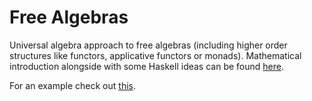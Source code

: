 # Free Algebras

Universal algebra approach to free algebras (including higher order structures
like functors, applicative functors or monads).  Mathematical introduction
alongside with some  Haskell ideas can be found
[here](https://marcinszamotulski.me/posts/free-monads.html).

For an example check out [this](https://github.com/coot/free-algebras/blob/master/examples/src/Network/TCP.hs).
